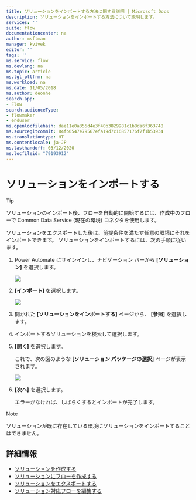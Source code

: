 ```yaml
---
title: ソリューションをインポートする方法に関する説明 | Microsoft Docs
description: ソリューションをインポートする方法について説明します。
services: ''
suite: flow
documentationcenter: na
author: msftman
manager: kvivek
editor: ''
tags: ''
ms.service: flow
ms.devlang: na
ms.topic: article
ms.tgt_pltfrm: na
ms.workload: na
ms.date: 11/05/2018
ms.author: deonhe
search.app:
- Flow
search.audienceType:
- flowmaker
- enduser
ms.openlocfilehash: dae11e0a355d4e3f40b3829981c1b8da6f363748
ms.sourcegitcommit: 84fb0547e79567efa19d7c16857176f7f1b53934
ms.translationtype: HT
ms.contentlocale: ja-JP
ms.lasthandoff: 03/12/2020
ms.locfileid: "79193912"
---
```

# <a name="import-a-solution"></a>ソリューションをインポートする


> [!TIP]
> ソリューションのインポート後、フローを自動的に開始するには、作成中のフローで Common Data Service (現在の環境) コネクタを使用します。

ソリューションをエクスポートした後は、前提条件を満たす任意の環境にそれをインポートできます。 ソリューションをインポートするには、次の手順に従います。

1. Power Automate にサインインし、ナビゲーション バーから **[ソリューション]** を選択します。

   ![](./media/import-flow-solution/select-solutions-from-left-nav.png)

1. **[インポート]** を選択します。

   ![](./media/import-flow-solution/select-import.png)

1. 開かれた **[ソリューションをインポートする]** ページから、 **[参照]** を選択します。
1. インポートするソリューションを検索して選択します。
1. **[開く]** を選択します。

   これで、次の図のような **[ソリューション パッケージの選択]** ページが表示されます。

   ![](./media/import-flow-solution/import-solution.png)

1. **[次へ]** を選択します。

   エラーがなければ、しばらくするとインポートが完了します。

> [!NOTE]
> ソリューションが既に存在している環境にソリューションをインポートすることはできません。


## <a name="learn-more"></a>詳細情報

<!--from editor: Do you want to add Remove a solution-aware flow to this list?-->

- [ソリューションを作成する](./overview-solution-flows.md)
- [ソリューションにフローを作成する](./create-flow-solution.md)
- [ソリューションをエクスポートする](./export-flow-solution.md)
- [ソリューション対応フローを編集する](./edit-solution-aware-flow.md)
